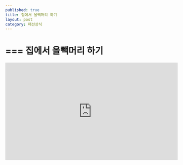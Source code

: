```yaml
---
published: true
title: 집에서 올빽머리 하기
layout: post
category: 패션상식
---
```

===
집에서 올빽머리 하기
====

<iframe src='http://serviceapi.rmcnmv.naver.com/flash/outKeyPlayer.nhn?vid=2345F45D30232BC63553EAF2DCEC83E651CD&outKey=V126631532e7e101ecd56b3c84f1a5e8eae52819f4ac44d946112b3c84f1a5e8eae52&controlBarMovable=true&jsCallable=true&isAutoPlay=true&skinName=tvcast_white' frameborder='no' scrolling='no' marginwidth='0' marginheight='0' WIDTH='544' HEIGHT='306'></iframe>

